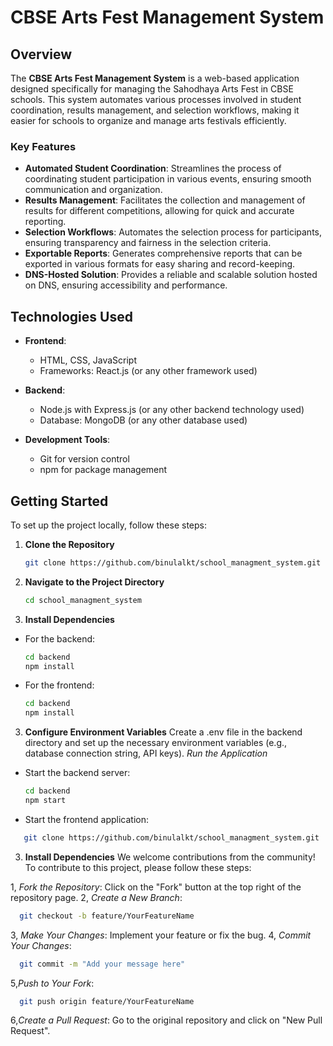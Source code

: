 #  CBSE Arts Fest Management System

## Overview

The **CBSE Arts Fest Management System** is a web-based application designed specifically for managing the Sahodhaya Arts Fest in CBSE schools. This system automates various processes involved in student coordination, results management, and selection workflows, making it easier for schools to organize and manage arts festivals efficiently.

### Key Features

- **Automated Student Coordination**: Streamlines the process of coordinating student participation in various events, ensuring smooth communication and organization.
- **Results Management**: Facilitates the collection and management of results for different competitions, allowing for quick and accurate reporting.
- **Selection Workflows**: Automates the selection process for participants, ensuring transparency and fairness in the selection criteria.
- **Exportable Reports**: Generates comprehensive reports that can be exported in various formats for easy sharing and record-keeping.
- **DNS-Hosted Solution**: Provides a reliable and scalable solution hosted on DNS, ensuring accessibility and performance.

## Technologies Used

- **Frontend**: 
  - HTML, CSS, JavaScript
  - Frameworks: React.js (or any other framework used)
  
- **Backend**: 
  - Node.js with Express.js (or any other backend technology used)
  - Database: MongoDB (or any other database used)

- **Development Tools**: 
  - Git for version control
  - npm for package management

## Getting Started

To set up the project locally, follow these steps:

1. **Clone the Repository**
   ```bash
   git clone https://github.com/binulalkt/school_managment_system.git
2. **Navigate to the Project Directory**
     ```bash
   cd school_managment_system
3. **Install Dependencies**
 * For the backend:
   ```bash
   cd backend
   npm install
 * For the frontend:
     ```bash
   cd backend
   npm install

3. **Configure Environment Variables**
Create a .env file in the backend directory and set up the necessary environment variables (e.g., database connection string, API keys).
*Run the Application*
 * Start the backend server:
     ```bash
   cd backend
   npm start
* Start the frontend application:
```bash
   git clone https://github.com/binulalkt/school_managment_system.git
```
3. **Install Dependencies**
We welcome contributions from the community! To contribute to this project, please follow these steps:

1, *Fork the Repository*: Click on the "Fork" button at the top right of the repository page.
2, *Create a New Branch*:
   ```bash
     git checkout -b feature/YourFeatureName
```
3, *Make Your Changes*: Implement your feature or fix the bug.
4, *Commit Your Changes*:
   ```bash
     git commit -m "Add your message here"
```

5,*Push to Your Fork*:
   ```bash
     git push origin feature/YourFeatureName
```
6,*Create a Pull Request*: Go to the original repository and click on "New Pull Request".
